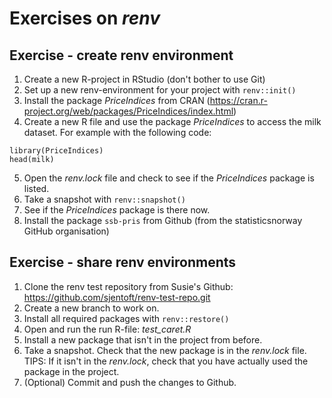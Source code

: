 # Exercises on *renv*

## Exercise - create renv environment

1.  Create a new R-project in RStudio (don't bother to use Git)
2.  Set up a new renv-environment for your project with `renv::init()`
3.  Install the package *PriceIndices* from CRAN (<https://cran.r-project.org/web/packages/PriceIndices/index.html>)
4.  Create a new R file and use the package *PriceIndices* to access the milk dataset. For example with the following code:

```
library(PriceIndices)
head(milk)
```

5.  Open the *renv.lock* file and check to see if the *PriceIndices* package is listed.
6.  Take a snapshot with `renv::snapshot()`
7.  See if the *PriceIndices* package is there now.
8.  Install the package `ssb-pris` from Github (from the statisticsnorway GitHub organisation)

## Exercise - share renv environments

1.  Clone the renv test repository from Susie's Github: <https://github.com/sjentoft/renv-test-repo.git>
2.  Create a new branch to work on.
3.  Install all required packages with `renv::restore()`
4.  Open and run the run R-file: *test_caret.R*
5.  Install a new package that isn't in the project from before.
6.  Take a snapshot. Check that the new package is in the *renv.lock* file.\
    TIPS: If it isn't in the *renv.lock*, check that you have actually used the package in the project.
7.  (Optional) Commit and push the changes to Github.
